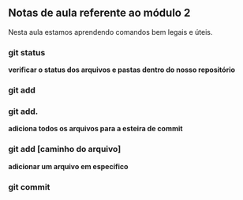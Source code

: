 ## Notas de aula referente ao módulo 2

Nesta aula estamos aprendendo comandos bem legais e úteis.

### git status
**verificar o status dos arquivos e pastas dentro do nosso repositório**

### git add

### git add.
**adiciona todos os arquivos para a esteira de commit**

### git add [caminho do arquivo]

**adicionar um arquivo em específico**

### git commit